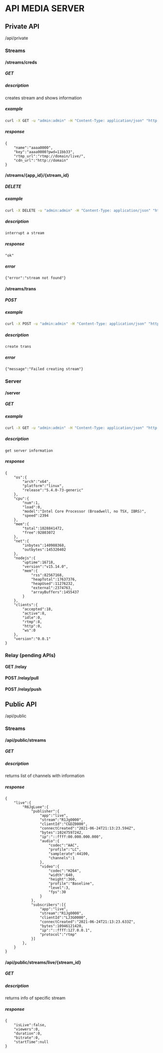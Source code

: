 
# API MEDIA SERVER

## Private API
/api/private

### Streams

#### /streams/creds

##### GET

##### description
creates stream and shows information

##### example 
```bash
curl -X GET -u "admin:admin" -H "Content-Type: application/json" "http://45.76.89.160/api/private/streams/creds"
```

##### response
```
{
    "name":"aaaa0000",
    "key":"aaaa0000?pwd=11bb33",
    "rtmp_url":"rtmp://domain/live/",
    "cdn_url":"http://domain"
}
```

#### /streams/{app_id}/{stream_id}

##### DELETE

##### example 
```bash
curl -X DELETE -u "admin:admin" -H "Content-Type: application/json" "http://45.76.89.160/api/private/streams/live/R6JgLuee"
```
##### description
`interrupt a stream`

##### response
```"ok"```

##### error
```
{"error":"stream not found"}
```

#### /streams/trans

##### POST

##### example 
```bash
curl -X POST -u "admin:admin" -H "Content-Type: application/json" "http://45.76.89.160/api/private/streams/trans"
```
##### description
`create trans`

##### error
```
{"message":"Failed creating stream"}
```

### Server

#### /server

##### GET

##### example 
```bash
curl -X GET -u "admin:admin" -H "Content-Type: application/json" "http://45.76.89.160/api/private/server"
```
##### description
`get server information`

##### response
```
{
    "os":{
        "arch":"x64",
        "platform":"linux",
        "release":"5.4.0-73-generic"
    },
    "cpu":{
        "num":1,
        "load":0,
        "model":"Intel Core Processor (Broadwell, no TSX, IBRS)",
        "speed":2394
    },
    "mem":{
        "total":1028841472,
        "free":92803072
    },
    "net":{
        "inbytes":140988368,
        "outbytes":145320402
    },
    "nodejs":{
        "uptime":16718,
        "version":"v15.14.0",
        "mem":{
            "rss":82567168,
            "heapTotal":17637376,
            "heapUsed":11276232,
            "external":2374763,
            "arrayBuffers":1455437
        }
    },
    "clients":{
        "accepted":18,
        "active":8,
        "idle":0,
        "rtmp":8,
        "http":0,
        "ws":0
    },
    "version":"0.0.1"
}
```

### Relay (pending APIs)

#### GET /relay
#### POST /relay/pull
#### POST /relay/push


## Public API
/api/public

### Streams

#### /api/public/streams

##### GET

##### description
returns list of channels with information

##### response
```
{
    "live":{
        "R6JgLuee":{
            "publisher":{
                "app":"live",
                "stream":"R1Jg0000",
                "clientId":"CGDZ0000",
                "connectCreated":"2021-06-24T21:13:23.594Z",
                "bytes":10247597242,
                "ip":"::ffff:00.000.000.000",
                "audio":{
                    "codec":"AAC",
                    "profile":"LC",
                    "samplerate":44100,
                    "channels":1
                },
                "video":{
                    "codec":"H264",
                    "width":640,
                    "height":360,
                    "profile":"Baseline",
                    "level":3,
                    "fps":30
                }
            },
            "subscribers":[{
                "app":"live",
                "stream":"R1Jg0000",
                "clientId":"LJ3G0000",
                "connectCreated":"2021-06-24T21:13:23.633Z",
                "bytes":10946121420,
                "ip":"::ffff:127.0.0.1",
                "protocol":"rtmp"
            }]
        },
    }
}
```

#### /api/public/streams/live/{stream_id}

##### GET

##### description
returns info of specific stream

##### response
```
{
    "isLive":false,
    "viewers":0,
    "duration":0,
    "bitrate":0,
    "startTime":null
}
```

